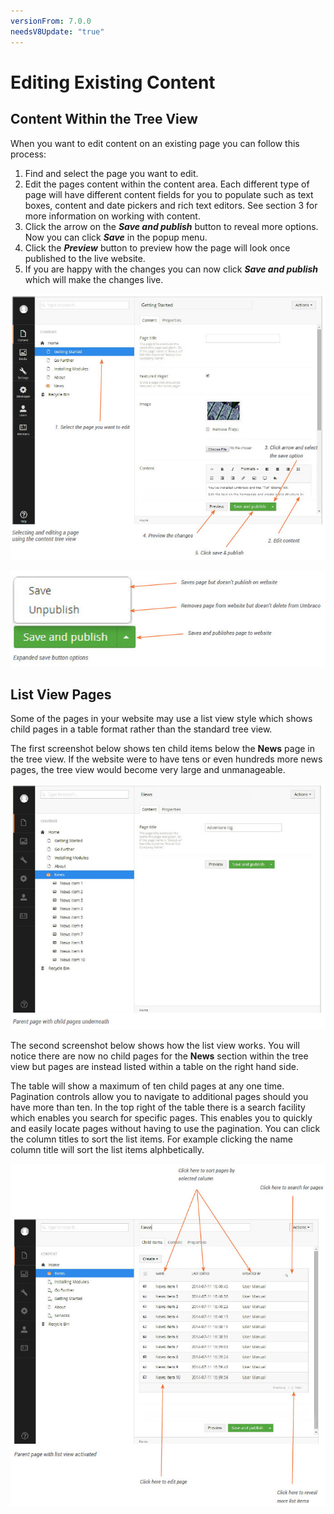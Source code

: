 ```yaml
---
versionFrom: 7.0.0
needsV8Update: "true"
---
```


# Editing Existing Content

## Content Within the Tree View

When you want to edit content on an existing page you can follow this process:

1. Find and select the page you want to edit.
2. Edit the pages content within the content area. Each different type of page will have different content fields for you to populate such as text boxes, content and date pickers and rich text editors. See section 3 for more information on working with content.
3. Click the arrow on the ***Save and publish*** button to reveal more options. Now you can click ***Save*** in the popup menu.
4. Click the ***Preview*** button to preview how the page will look once published to the live website.
5. If you are happy with the changes you can now click ***Save and publish*** which will make the changes live.

![editPage.jpg](images/editPage.jpg)

![saveAndPublish.jpg](images/saveAndPublish.jpg)

## List View Pages

Some of the pages in your website may use a list view style which shows child pages in a table format rather than the standard tree view.

The first screenshot below shows ten child items below the **News** page in the tree view. If the website were to have tens or even hundreds more news pages, the tree view would become very large and unmanageable.

![parrentwithChildren.jpg](images/parrentwithChildren.jpg)

The second screenshot below shows how the list view works. You will notice there are now no child pages for the **News** section within the tree view but pages are instead listed within a table on the right hand side.

The table will show a maximum of ten child pages at any one time. Pagination controls allow you to navigate to additional pages should you have more than ten. In the top right of the table there is a search facility which enables you search for specific pages. This enables you to quickly and easily locate pages without having to use the pagination. You can click the column titles to sort the list items. For example clicking the name column title will sort the list items alphbetically.

![parentwithList.jpg](images/parentwithList.jpg)
